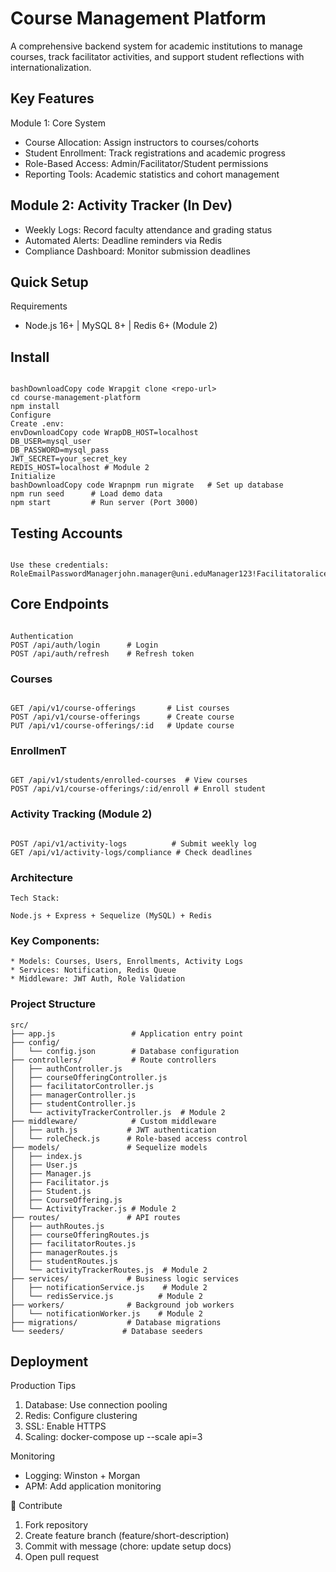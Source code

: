 # Course Management Platform

A comprehensive backend system for academic institutions to manage courses, track facilitator activities, and support student reflections with internationalization.

## Key Features
Module 1: Core System

* Course Allocation: Assign instructors to courses/cohorts
* Student Enrollment: Track registrations and academic progress
* Role-Based Access: Admin/Facilitator/Student permissions
* Reporting Tools: Academic statistics and cohort management

## Module 2: Activity Tracker (In Dev)

* Weekly Logs: Record faculty attendance and grading status
* Automated Alerts: Deadline reminders via Redis
* Compliance Dashboard: Monitor submission deadlines

## Quick Setup
Requirements

* Node.js 16+ | MySQL 8+ | Redis 6+ (Module 2)

## Install
```

bashDownloadCopy code Wrapgit clone <repo-url>
cd course-management-platform
npm install
Configure
Create .env:
envDownloadCopy code WrapDB_HOST=localhost
DB_USER=mysql_user
DB_PASSWORD=mysql_pass
JWT_SECRET=your_secret_key
REDIS_HOST=localhost # Module 2
Initialize
bashDownloadCopy code Wrapnpm run migrate   # Set up database
npm run seed      # Load demo data
npm start         # Run server (Port 3000)
```


## Testing Accounts
```

Use these credentials:
RoleEmailPasswordManagerjohn.manager@uni.eduManager123!Facilitatoralice.smith@uni.eduFacilitator123!Studentemma.student@student.uni.eduStudent123!
```

## Core Endpoints
```

Authentication
POST /api/auth/login      # Login
POST /api/auth/refresh    # Refresh token
```

### Courses
```

GET /api/v1/course-offerings       # List courses
POST /api/v1/course-offerings      # Create course
PUT /api/v1/course-offerings/:id   # Update course
```

### EnrollmenT
```

GET /api/v1/students/enrolled-courses  # View courses
POST /api/v1/course-offerings/:id/enroll # Enroll student
```

### Activity Tracking (Module 2)
```

POST /api/v1/activity-logs          # Submit weekly log
GET /api/v1/activity-logs/compliance # Check deadlines
```

### Architecture
```
Tech Stack:

Node.js + Express + Sequelize (MySQL) + Redis
```

### Key Components:
```
* Models: Courses, Users, Enrollments, Activity Logs
* Services: Notification, Redis Queue
* Middleware: JWT Auth, Role Validation
```
### Project Structure
```
src/
├── app.js                 # Application entry point
├── config/
│   └── config.json        # Database configuration
├── controllers/           # Route controllers
│   ├── authController.js
│   ├── courseOfferingController.js
│   ├── facilitatorController.js
│   ├── managerController.js
│   ├── studentController.js
│   └── activityTrackerController.js  # Module 2
├── middleware/            # Custom middleware
│   ├── auth.js           # JWT authentication
│   └── roleCheck.js      # Role-based access control
├── models/               # Sequelize models
│   ├── index.js
│   ├── User.js
│   ├── Manager.js
│   ├── Facilitator.js
│   ├── Student.js
│   ├── CourseOffering.js
│   └── ActivityTracker.js # Module 2
├── routes/               # API routes
│   ├── authRoutes.js
│   ├── courseOfferingRoutes.js
│   ├── facilitatorRoutes.js
│   ├── managerRoutes.js
│   ├── studentRoutes.js
│   └── activityTrackerRoutes.js  # Module 2
├── services/             # Business logic services
│   ├── notificationService.js    # Module 2
│   └── redisService.js          # Module 2
├── workers/              # Background job workers
│   └── notificationWorker.js    # Module 2
├── migrations/           # Database migrations
└── seeders/             # Database seeders
```

## Deployment
Production Tips

1. Database: Use connection pooling
2. Redis: Configure clustering
3. SSL: Enable HTTPS
4. Scaling: docker-compose up --scale api=3

Monitoring

* Logging: Winston + Morgan
* APM: Add application monitoring

🤝 Contribute

1. Fork repository
2. Create feature branch (feature/short-description)
3. Commit with message (chore: update setup docs)
4. Open pull request


